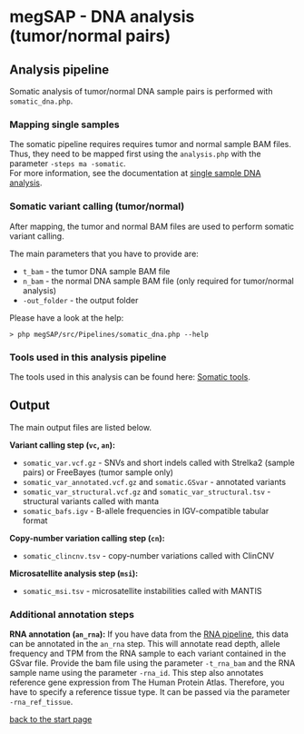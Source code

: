 # megSAP - DNA analysis (tumor/normal pairs)

## Analysis pipeline

Somatic analysis of tumor/normal DNA sample pairs is performed with `somatic_dna.php`.

### Mapping single samples

The somatic pipeline requires requires tumor and normal sample BAM files.  
Thus, they need to be mapped first using the `analysis.php` with the parameter `-steps ma -somatic`.  
For more information, see the documentation at [single sample DNA analysis](dna_single_sample.md).

### Somatic variant calling (tumor/normal)

After mapping, the tumor and normal BAM files are used to perform somatic variant calling.  

The main parameters that you have to provide are:

* `t_bam` - the tumor DNA sample BAM file
* `n_bam` - the normal DNA sample BAM file (only required for tumor/normal analysis)
* `-out_folder` - the output folder

Please have a look at the help:

    > php megSAP/src/Pipelines/somatic_dna.php --help

### Tools used in this analysis pipeline

The tools used in this analysis can be found here: [Somatic tools](dna_somatic_tools.md).

## Output

The main output files are listed below.

**Variant calling step (`vc`, `an`):**

* `somatic_var.vcf.gz` - SNVs and short indels called with Strelka2 (sample pairs) or FreeBayes (tumor sample only)
* `somatic_var_annotated.vcf.gz` and `somatic.GSvar` - annotated variants
* `somatic_var_structural.vcf.gz` and `somatic_var_structural.tsv` - structural variants called with manta
* `somatic_bafs.igv` - B-allele frequencies in IGV-compatible tabular format

**Copy-number variation calling step (`cn`):**

* `somatic_clincnv.tsv` - copy-number variations called with ClinCNV

**Microsatellite analysis step (`msi`):**

* `somatic_msi.tsv` - microsatellite instabilities called with MANTIS

### Additional annotation steps
**RNA annotation (`an_rna`):**
If you have data from the [RNA pipeline](rna_expression.md), this data can be annotated in the `an_rna` step. This will annotate read depth, allele frequency and TPM from the RNA sample to each variant contained in the GSvar file. Provide the bam file using the parameter `-t_rna_bam` and the RNA sample name using the parameter `-rna_id`. This step also annotates reference gene expression from The Human Protein Atlas. Therefore, you have to specify a reference tissue type. It can be passed via the parameter `-rna_ref_tissue`.

[back to the start page](../README.md)
